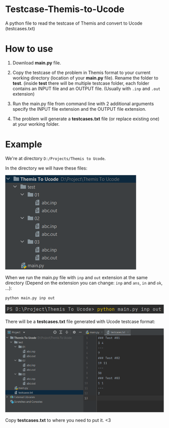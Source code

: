 # Testcase-Themis-to-Ucode
A python file to read the testcase of Themis and convert to Ucode (testcases.txt)

# How to use
1. Download **main.py** file.

2. Copy the testcase of the problem in Themis format to your current working directory (location of your **main.py** file). Rename the folder to **test**. 
(inside **test** there will be multiple testcase folder, each folder contains an INPUT file and an OUTPUT file. (Usually with ``.inp`` and ``.out`` extension)

3. Run the main.py file from command line with 2 additional arguments specify the INPUT file extension and the OUTPUT file extension. 

4. The problem will generate a **testcases.txt** file (or replace existing one) at your working folder.

# Example

We're at directory ``D:/Projects/Themis to Ucode``.

In the directory we will have these files:

![](./example_pics/exam1.png)

When we run the main.py file with ``inp`` and ``out`` extension at the same directory (Depend on the extension you can change: ``inp`` and ``ans``, ``in`` and ``ok``, ...):

```
python main.py inp out
```
![](./example_pics/exam2.png)

There will be a **testcases.txt** file generated with Ucode testcase format:

![](./example_pics/exam3.png)

Copy **testcases.txt** to where you need to put it. <3
